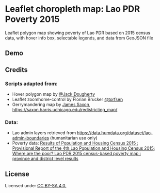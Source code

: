 
# Leaflet choropleth map: Lao PDR Poverty 2015
Leaflet polygon map showing poverty of Lao PDR based on 2015 census data, with hover info box, selectable legends, and data from GeoJSON file

## Demo


## Credits
### Scripts adapted from:
- Hover polygon map by [@Jack Dougherty](https://github.com/JackDougherty/leaflet-map-polygon-tabs)
- Leaflet zoomhome-control by Florian Brucker [@torfsen](https://github.com/torfsen/leaflet.zoomhome)
- Gerrymandering map by [James Saxon](https://github.com/JamesSaxon), https://saxon.harris.uchicago.edu/redistricting_map/
### Data:
- Lao admin layers retrieved from https://data.humdata.org/dataset/lao-admin-boundaries (humanitarian use only)
- Poverty data: [Results of Population and Housing Census 2015 ](https://laos.opendevelopmentmekong.net/dataset?id=4a2c03e0-2402-4691-b2fd-56277fc95c31);  [Provisional Report of the 4th Lao Population and Housing Census 2015](https://laos.opendevelopmentmekong.net/dataset?id=8f9f9952-e288-432e-8806-62b03345a2bc);  [Where are the poor? Lao PDR 2015 census-based poverty map : province and district level results](https://laos.opendevelopmentmekong.net/dataset?id=fdbcb1bf-02c8-49e4-b85c-9c39992b9d9e)

## License
Licensed under [CC BY-SA 4.0.](https://creativecommons.org/licenses/by-sa/4.0/)
